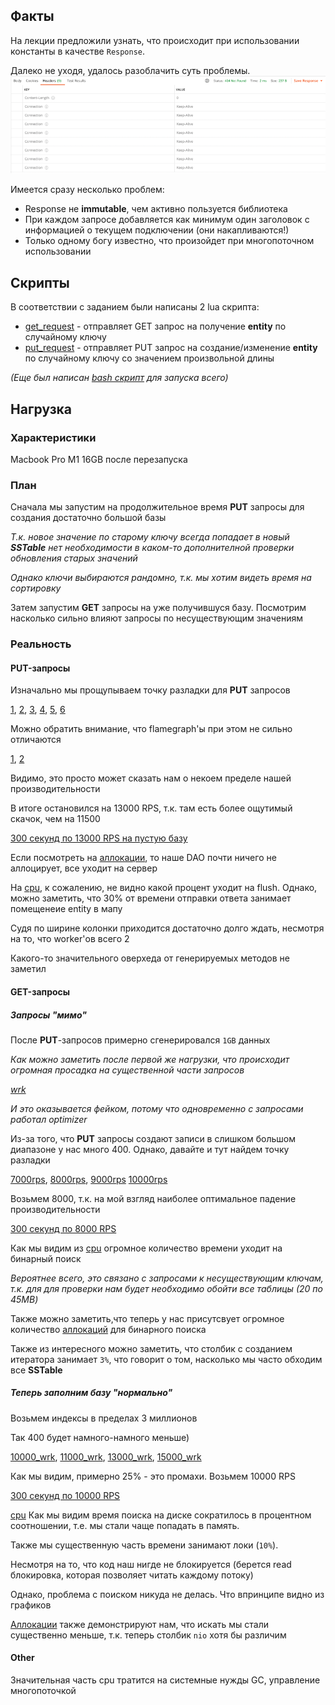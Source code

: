 ## Факты

На лекции предложили узнать, что происходит при использовании константы в качестве `Response`.

Далеко не уходя, удалось разоблачить суть проблемы.
![Тут была картинка](imgs/response_problem.png)

Имеется сразу несколько проблем:
* Response не **immutable**, чем активно пользуется библиотека
* При каждом запросе добавляется как минимум один заголовок с информацией о текущем подключении (они накапливаются!)
* Только одному богу известно, что произойдет при многопоточном использовании

## Скрипты
В соответствии с заданием были написаны 2 lua скрипта:
* [get_request](scripts/lua/get_request.lua) - отправляет GET запрос на получение **entity** по случайному ключу
* [put_request](scripts/lua/put_request.lua) - отправляет PUT запрос на создание/изменение **entity**
по случайному ключу со значением произвольной длины

*(Еще был написан [bash скрипт](scripts/sh/base.sh) для запуска всего)*

## Нагрузка
### Характеристики
Macbook Pro M1 16GB после перезапуска

### План
Сначала мы запустим на продолжительное время **PUT** запросы для создания достаточно большой базы

*Т.к. новое значение по старому ключу всегда попадает в новый **SSTable** нет необходимости
в каком-то дополнителной проверки обновления старых значений*

*Однако ключи выбираются рандомно, т.к. мы хотим видеть время на сортировку*

Затем запустим **GET** запросы на уже получившуся базу. Посмотрим насколько сильно
влияют запросы по несуществующим значениям

### Реальность
#### PUT-запросы
Изначально мы прощупываем точку разладки для **PUT** запросов

[1](html/put_lower_wrk.txt),
[2](html/put_upper_wrk.txt),
[3](html/put_middle_1.txt),
[4](html/put_middle_2.txt),
[5](html/put_middle_3.txt),
[6](html/put_middle_4.txt)

Можно обратить внимание, что flamegraph'ы при этом не сильно отличаются

[1](html/put_lower_cpu.html),
[2](html/put_upper_cpu.html)

Видимо, это просто может сказать нам о некоем пределе нашей производительности

В итоге остановился на 13000 RPS, т.к. там есть более ощутимый скачок, чем на 11500

[300 секунд по 13000 RPS на пустую базу](html/put_request_wrk.txt)

Если посмотреть на [аллокации](html/put_request_alloc.html),
то наше DAO почти ничего не аллоцирует, все уходит на сервер

На [cpu](html/put_request_cpu.html), к сожалению, не видно какой процент уходит на flush.
Однако, можно заметить, что 30% от времени отправки ответа занимает помещенеие entity в мапу

Судя по ширине колонки приходится достаточно долго ждать, несмотря на то,
что worker'ов всего 2

Какого-то значительного оверхеда от генерируемых методов не заметил

#### GET-запросы

##### Запросы "мимо"
После **PUT**-запросов примерно сгенерировался `1GB` данных

*Как можно заметить после первой же нагрузки, что происходит огромная просадка на существенной части запросов*

*[wrk](html/get_many_misses_wrk.txt)* 

*И это оказывается фейком, потому что одновременно с запросами работал optimizer*

Из-за того, что **PUT** запросы создают записи в слишком большом диапазоне у нас много 400.
Однако, давайте и тут найдем точку разладки

[7000rps](html/get_7000_wrk.txt),
[8000rps](html/get_8000_wrk.txt),
[9000rps](html/get_9000_wrk.txt)
[10000rps](html/get_10000_wrk.txt)

Возьмем 8000, т.к. на мой взгляд наиболее оптимальное падение производительности

[300 секунд по 8000 RPS](html/get_misses_request_wrk.txt)

Как мы видим из [cpu](html/get_misses_request_cpu.html) огромное количество времени уходит на бинарный поиск

*Вероятнее всего, это связано с запросами к несуществующим ключам,
т.к. для для проверки нам будет необходимо обойти все таблицы
*(20 по 45MB)**

Также можно заметить,что теперь у нас присутсвует огромное количество [аллокаций](html/get_misses_request_alloc.html)
для бинарного поиска

Также из интересного можно заметить, что столбик с созданием итератора занимает `3%`,
что говорит о том, насколько мы часто обходим все **SSTable**

##### Теперь заполним базу "нормально"
Возьмем индексы в пределах 3 миллионов

Так 400 будет намного-намного меньше)

[10000_wrk](html/get_n_10000_wrk.txt),
[11000_wrk](html/get_n_11000_wrk.txt),
[13000_wrk](html/get_n_13000_wrk.txt),
[15000_wrk](html/get_n_15000_wrk.txt)

Как мы видим, примерно 25% - это промахи. Возьмем 10000 RPS

[300 секунд по 10000 RPS](html/get_n_request_wrk.txt)

[cpu](html/get_n_request_cpu.html)
Как мы видим время поиска на диске сократилось в процентном соотношении, т.е. 
мы стали чаще попадать в память.

Также мы существенную часть времени занимают локи (`10%`).

Несмотря на то, что код наш нигде не блокируется (берется read блокировка, которая позволяет читать каждому потоку)

Однако, проблема с поиском никуда не делась. Что впринципе видно из графиков

[Аллокации](html/get_n_request_alloc.html) также демонстрируют нам, что искать мы стали существенно меньше, 
т.к. теперь столбик `nio` хотя бы различим 
#### Other

Значительная часть cpu тратится на системные нужды GC, управление многопоточкой

